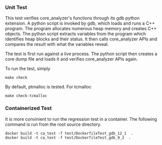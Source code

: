 ### Unit Test
This test verifies core_analyzer's functions through its gdb python extension.
A python script is invoked by gdb, which loads and runs a C++ program. The
program allocates numerous heap memory and creates C++ objects. The python
script extracts variables from the program which identifies heap blocks and
their status. It then calls core_analyzer APIs and compares the result with
what the variables reveal.

The test is first run against a live process. The python script then creates
a core dump file and loads it and verifies core_analyzer APIs again.


To run the test, simply

```
make check
```

By default, ptmalloc is tested. For tcmalloc
```
make check-tcmalloc
```

### Containerized Test
It is more convinient to run the regression test in a container. The following command is run from the root source directory.
```
docker build -t ca_test -f test/DockerfileTest_gdb_12_1  .
docker build -t ca_test -f test/DockerfileTest_gdb_9_2  .
```
